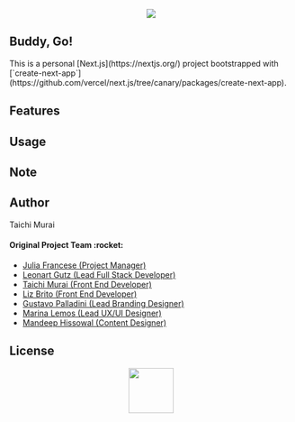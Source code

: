 <p align="center" >
  <a href="https://next-js-buddy-go.vercel.app/"><img src="https://user-images.githubusercontent.com/53918541/112741853-ebfdfc00-8f3d-11eb-8766-730086985748.png" /></a><br />
</p>

<h2> Buddy, Go! </h2>
This is a personal [Next.js](https://nextjs.org/) project bootstrapped with [`create-next-app`](https://github.com/vercel/next.js/tree/canary/packages/create-next-app).

<h2> Features </h2>

<h2> Usage </h2>

<h2> Note </h2>

<h2> Author </h2>
Taichi Murai

<h4> Original Project Team :rocket:</h4>
<ul>
  <li><a href="https://www.linkedin.com/in/julia-francese/">Julia Francese (Project Manager)</a></li>
  <li><a href="https://www.linkedin.com/in/leonartgutz/">Leonart Gutz (Lead Full Stack Developer)</a></li>
  <li><a href="https://www.linkedin.com/in/taichimurai/">Taichi Murai (Front End Developer)</a></li>
  <li><a href="https://www.linkedin.com/in/lizcostafernandes/">Liz Brito (Front End Developer)</a></li>
  <li><a href="https://www.linkedin.com/in/gpalladini/">Gustavo Palladini (Lead Branding Designer)</a></li>
  <li><a href="https://www.linkedin.com/in/marinalemos/">Marina Lemos (Lead UX/UI Designer)</a></li>
  <li><a href="https://www.linkedin.com/in/mandykaur09/">Mandeep Hissowal (Content Designer)</a></li>
</ul>

<h2> License </h2>

<p align="center" ><a href="https://next-js-buddy-go.vercel.app/"><img src="https://user-images.githubusercontent.com/53918541/112741509-506b8c00-8f3b-11eb-9275-aeb416d6d2bb.gif" width="80px;" /></a></p>
